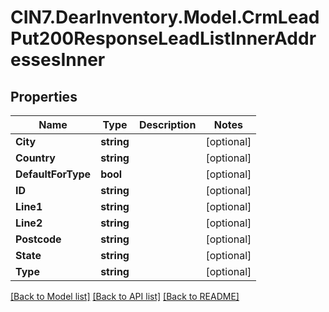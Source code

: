 # CIN7.DearInventory.Model.CrmLeadPut200ResponseLeadListInnerAddressesInner

## Properties

| Name               | Type       | Description | Notes      |
| ------------------ | ---------- | ----------- | ---------- |
| **City**           | **string** |             | [optional] |
| **Country**        | **string** |             | [optional] |
| **DefaultForType** | **bool**   |             | [optional] |
| **ID**             | **string** |             | [optional] |
| **Line1**          | **string** |             | [optional] |
| **Line2**          | **string** |             | [optional] |
| **Postcode**       | **string** |             | [optional] |
| **State**          | **string** |             | [optional] |
| **Type**           | **string** |             | [optional] |

[[Back to Model list]](../README.md#documentation-for-models) [[Back to API list]](../README.md#documentation-for-api-endpoints) [[Back to README]](../README.md)

